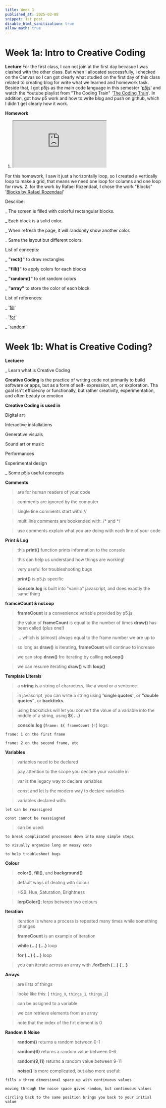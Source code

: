 ```yaml
---
title: Week 1 
published_at: 2025-03-08
snippet: 1st post.
disable_html_sanitization: true
allow_math: true
---
```


# Week 1a: Intro to Creative Coding

**Lecture**
 For the first class, I can not join at the first day becasue I was clashed with the other class. But when I allocated successfully, I checked on the Canvas so I can got clearly what studied on the first day of this class related to creating blog for write what we learned and homework task. Beside that, I got p5js as the main code language in this semester '[p5js](https://editor.p5js.org/)' and watch the Youtube playlist from "The Coding Train" '[The Coding Train](https://www.youtube.com/playlist?list=PLRqwX-V7Uu6Zy51Q-x9tMWIv9cueOFTFA)'. In addition, got how p5 work and how to write blog and push on github, which I didn't get clearly how it work.

**Homework**
1. <iframe id="grid homework" src="https://editor.p5js.org/huynhnamkevin123/full/XgmPtoPvV"></iframe>
<script type="module">

    const iframe  = document.getElementById (`grid homework`)
    iframe.width  = iframe.parentNode.scrollWidth
    iframe.height = iframe.width * 9 / 16 

</script>

For this homework, I saw it just a horizontally loop, so I created a vertically loop to make a grid, that means we need one loop for columns and one loop for rows.
2. for the work by Rafael Rozendaal, I chose the work "Blocks" '[Blocks by Rafael Rozendaal](https://www.newrafael.com/blocks/)'

Describe: 

_ The screen is filled with colorful rectangular blocks.

_ Each block is a solid color.

_ When refresh the page, it will randomly show another color.

_ Same the layout but different colors.

List of concepts: 

_ **"rect()"** to draw rectangles 

_ **"fill()"** to apply colors for each blocks

_ **"random()"** to set random colors 

_ **"array"** to store the color of each block 

List of references:

_ '[fill](https://p5js.org/reference/p5/fill/)'

_ '[for](https://p5js.org/reference/p5/for/)'

_ '[random](https://p5js.org/reference/p5/random/)'

# Week 1b: What is Creative Coding?

**Lectuere**

_ Learn what is Creative Coding 

**Creative Coding** is the practice of writing code not primarily to build software or apps, but as a form of self- expression, art, or exploration. Tha goal isn't efficiecny or functionally, but rather creativity, experimentation, and often beauty or emotion

**Creative Coding is used in**

Digital art

Interactive installations

Generative visuals

Sound art or music 

Performances 

Experimental design 

_ Some p5js useful concepts 

**Comments**

> are for human readers of your code 

> comments are ignored by the computer 

> single line comments start with: // 

> multi line comments are bookended with: /* and */

> use comments explain what you are doing with each line of your code 

**Print & Log**

> this **print()** function prints information to the console 

> this can help us understand how things are working!

> very useful for troubleshooting bugs 

> **print()** is p5.js specific 

> **console.log** is built into "vanilla" javascript, and does exactly the same thing 

**framceCount & noLoop**

> **frameCount** is a convenience variable provided by p5.js

> the value of **frameCount** is equal to the number of times **draw()** has been called (plus one!)

> ... which is (almost) always equal to the frame number we are up to 

> so long as **draw()** is iterating, **frameCount** will continue to increase

> we can stop **draw()** fro iterating by calling **noLoop()**

> we can resume iterating **draw()** with **loop()**

**Template Literals**

> a **string** is a string of characters, like a word or a sentence 

> in javascript, you can write a string using **'single quotes'**, or **"double quotes"**, or **backticks**.

> using backsticks will let you convert the value of a variable into the middle of a string, using **${ ...}**

>**console.log (`frame: ${ frameCount }!`)** logs:

    frame: 1 on the first frame 

    frame: 2 on the second frame, etc

**Variables**

> variables need to be declared 

> pay attention to the scope you declare your variable in 

> var is the legacy way to declare variables 

> const and let is the modern way to declare variables 

> variables declared with:

    let can be reassigned

    const cannot be reassisgned

> can be used:

    to break complicated processes down into many simple steps 

    to visually organise long or messy code 

    to help troubleshoot bugs 

**Colour**

> **color()**, **fill()**, and **background()**

> default ways of dealing with colour

> HSB: Hue, Saturation, Brightness

> **lerpColor()**: lerps between two colours 

**Iteration**

> iteration is where a process is repeated many times while something changes 

> **frameCount** is an example of iteration 

> **while (...) {...}** loop

> **for (...) {...}** loop 

> you can iterate across an array with **.forEach (...) {...}**

**Arrays**

> are lists of things 

> looke like this: [ `thing_0`, `things_1`, `things_2`]

> can be assigned to a variable 

> we can retrieve elements from an array 

> note that the index of the firt element is 0 

**Random & Noise**

> **random()** returns a random between 0-1

> **random(6)** returns a random value between 0-6

> **random(9,11)** returns a random value between 9-11

> **noise()** is more complicated, but also more useful:

    fills a three dimensional space up with continuous values 

    moving through the noise space gives random, but continuous values 

    circling back to the same position brings you back to your initial value 
